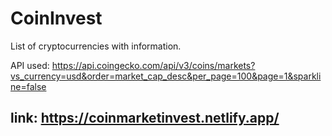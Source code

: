 # CoinInvest
List of cryptocurrencies with information.

API used: https://api.coingecko.com/api/v3/coins/markets?vs_currency=usd&order=market_cap_desc&per_page=100&page=1&sparkline=false


## link: https://coinmarketinvest.netlify.app/
